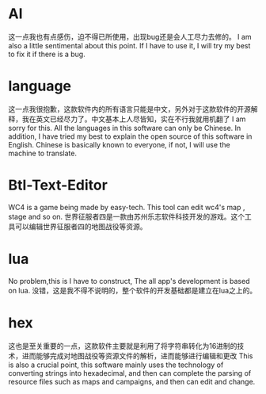 # AI
这一点我也有点感伤，迫不得已所使用，出现bug还是会人工尽力去修的。
I am also a little sentimental about this point. If I have to use it, I will try my best to fix it if there is a bug.
# language
这一点我很抱歉，这款软件内的所有语言只能是中文，另外对于这款软件的开源解释，我在英文已经尽力了。中文基本上人尽皆知，实在不行我就用机翻了
I am sorry for this. All the languages in this software can only be Chinese. In addition, I have tried my best to explain the open source of this software in English. Chinese is basically known to everyone, if not, I will use the machine to translate.
# Btl-Text-Editor
WC4 is a game being made by easy-tech. This tool can edit wc4's map , stage and so on. 
世界征服者四是一款由苏州乐志软件科技开发的游戏。这个工具可以编辑世界征服者四的地图战役等资源。
# lua
No problem,this is I have to construct, The all app's development is based on lua.
没错，这是我不得不说明的，整个软件的开发基础都是建立在lua之上的。
# hex
这也是至关重要的一点，这款软件主要就是利用了将字符串转化为16进制的技术，进而能够完成对地图战役等资源文件的解析，进而能够进行编辑和更改
This is also a crucial point, this software mainly uses the technology of converting strings into hexadecimal, and then can complete the parsing of resource files such as maps and campaigns, and then can edit and change.
